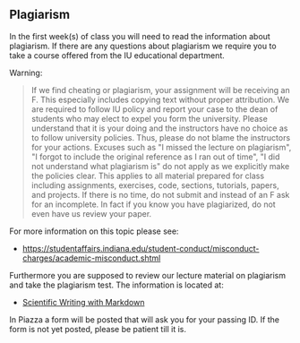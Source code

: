 ## Plagiarism

In the first week(s) of class you will need to read the information about
plagiarism. If there are any questions about plagiarism we require you
to take a course offered from the IU educational department.

Warning:

> If we find cheating or plagiarism, your assignment will be receiving
> an F. This especially includes copying text without proper
> attribution. We are required to follow IU policy and report your
> case to the dean of students who may elect to expel you form the
> university. Please understand that it is your doing and the
> instructors have no choice as to follow university policies. Thus,
> please do not blame the instructors for your actions. Excuses such
> as "I missed the lecture on plagiarism", "I forgot to include the
> original reference as I ran out of time", "I did not understand
> what plagiarism is" do not apply as we explicitly make
> the policies clear. This applies to all material prepared for class
> including assignments, exercises, code, sections, tutorials, papers, and
> projects. If there is no time, do not submit and instead of an F ask
> for an incomplete. In fact if you know you have plagiarized, do not
> even have us review your paper.

For more information on this topic please see:

* <https://studentaffairs.indiana.edu/student-conduct/misconduct-charges/academic-misconduct.shtml>


Furthermore you are supposed to review our lecture material on
plagiarism and take the plagiarism test. The information is located
at:

* [Scientific Writing with Markdown](https://github.com/cloudmesh-community/book/raw/master/vonLaszewski-writing-markdown.epub) 

In Piazza a form will be posted that will ask you for your passing
ID. If the form is not yet posted, please be patient till it is.
